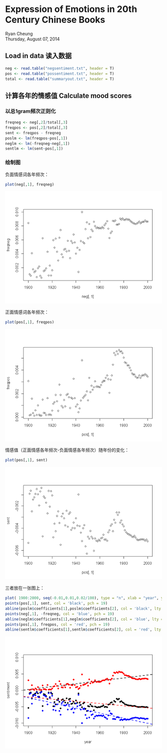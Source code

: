 # Expression of Emotions in 20th Century Chinese Books
Ryan Cheung  
Thursday, August 07, 2014  

## Load in data 读入数据

```r
neg <- read.table("negsentiment.txt", header = T)
pos <- read.table("possentiment.txt", header = T)
total <- read.table("summaryout.txt", header = T)
```

## 计算各年的情感值 Calculate mood scores
### 以总1gram频次正则化


```r
freqneg <- neg[,2]/total[,3]
freqpos <- pos[,2]/total[,3]
sent <- freqpos - freqneg
poslm <- lm(freqpos~pos[,1])
neglm <- lm(-freqneg~neg[,1])
sentlm <- lm(sent~pos[,1])
```
### 绘制图

负面情感词各年频次：

```r
plot(neg[,1], freqneg)
```

![plot of chunk unnamed-chunk-3](./analysis_files/figure-html/unnamed-chunk-3.png) 

正面情感词各年频次：

```r
plot(pos[,1], freqpos)
```

![plot of chunk unnamed-chunk-4](./analysis_files/figure-html/unnamed-chunk-4.png) 

情感值（正面情感各年频次-负面情感各年频次）随年份的变化：

```r
plot(pos[,1], sent)
```

![plot of chunk unnamed-chunk-5](./analysis_files/figure-html/unnamed-chunk-5.png) 

三者放在一张图上：

```r
plot( 1900:2000, seq(-0.01,0.01,0.02/100), type = "n", xlab = "year", ylab = "sentiment") 
points(pos[,1], sent, col = 'black', pch = 19)
abline(poslm$coefficients[1],poslm$coefficients[2], col = 'black', lty = 2, lwd = 2)
points(neg[,1], -freqneg, col = 'blue', pch = 19)
abline(neglm$coefficients[1],neglm$coefficients[2], col = 'blue', lty = 2, lwd = 2)
points(pos[,1], freqpos, col = 'red', pch = 19)
abline(sentlm$coefficients[1],sentlm$coefficients[2], col = 'red', lty = 2, lwd = 2)
```

![plot of chunk unnamed-chunk-6](./analysis_files/figure-html/unnamed-chunk-6.png) 


